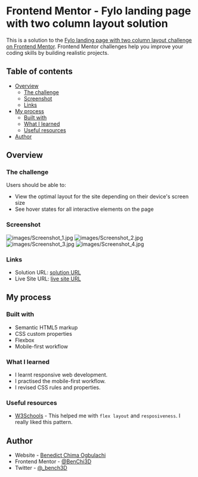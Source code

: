 # Frontend Mentor - Fylo landing page with two column layout solution

This is a solution to the [Fylo landing page with two column layout challenge on Frontend Mentor](https://www.frontendmentor.io/challenges/fylo-landing-page-with-two-column-layout-5ca5ef041e82137ec91a50f5). Frontend Mentor challenges help you improve your coding skills by building realistic projects. 

## Table of contents

- [Overview](#overview)
  - [The challenge](#the-challenge)
  - [Screenshot](#screenshot)
  - [Links](#links)
- [My process](#my-process)
  - [Built with](#built-with)
  - [What I learned](#what-i-learned)
  - [Useful resources](#useful-resources)
- [Author](#author)

## Overview

### The challenge

Users should be able to:

- View the optimal layout for the site depending on their device's screen size
- See hover states for all interactive elements on the page

### Screenshot

![images/Screenshot_1.jpg](./screenshot.jpg)
![images/Screenshot_2.jpg](./screenshot.jpg)
![images/Screenshot_3.jpg](./screenshot.jpg)
![images/Screenshot_4.jpg](./screenshot.jpg)

### Links

- Solution URL: [solution URL](https://github.com/BenChi3D/fylo-landing-page-with-two-column-layout-master)
- Live Site URL: [live site URL](https://benchi3d.github.io/fylo-landing-page-with-two-column-layout-master)

## My process

### Built with

- Semantic HTML5 markup
- CSS custom properties
- Flexbox
- Mobile-first workflow

### What I learned
- I learnt responsive web development.
- I practised the mobile-first workflow.
- I revised CSS rules and properties.

### Useful resources

- [W3Schools](https://www.w3schools.com) - This helped me with `flex layout` and `resposiveness`. I really liked this pattern.

## Author

- Website - [Benedict Chima Ogbulachi](https://www.linkedin.com/in/benedictchimaogbulachi/)
- Frontend Mentor - [@BenChi3D](https://www.frontendmentor.io/profile/BenChi3D)
- Twitter - [@_bench3D](https://www.twitter.com/_bench3d)
